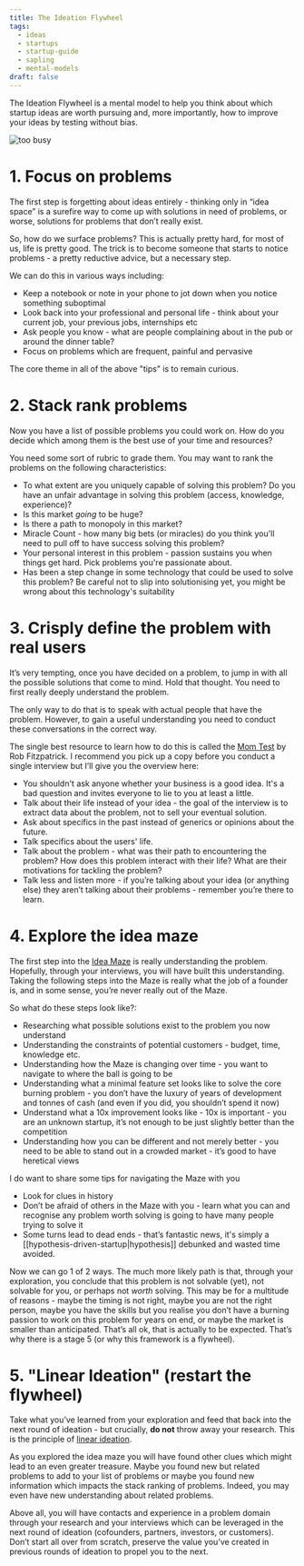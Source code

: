 ```yaml
---
title: The Ideation Flywheel
tags:
  - ideas
  - startups
  - startup-guide
  - sapling
  - mental-models
draft: false
---
```

The Ideation Flywheel is a mental model to help you think about which startup ideas are worth pursuing and, more importantly, how to improve your ideas by testing without bias.

![too busy](../assets/ideation_flywheel.png)

# 1. Focus on problems

The first step is forgetting about ideas entirely - thinking only in “idea space” is a surefire way to come up with solutions in need of problems, or worse, solutions for problems that don’t really exist.

So, how do we surface problems? This is actually pretty hard, for most of us, life is pretty good. The trick is to become someone that starts to notice problems - a pretty reductive advice, but a necessary step.

We can do this in various ways including:

- Keep a notebook or note in your phone to jot down when you notice something suboptimal
- Look back into your professional and personal life - think about your current job, your previous jobs, internships etc
- Ask people you know - what are people complaining about in the pub or around the dinner table?
- Focus on problems which are frequent, painful and pervasive

The core theme in all of the above "tips" is to remain curious.
# 2. Stack rank problems

Now you have a list of possible problems you could work on. How do you decide which among them is the best use of your time and resources?

You need some sort of rubric to grade them. You may want to rank the problems on the following characteristics:

- To what extent are you uniquely capable of solving this problem? Do you have an unfair advantage in solving this problem (access, knowledge, experience)?
- Is this market *going* to be huge?
- Is there a path to monopoly in this market?
- Miracle Count - how many big bets (or miracles) do you think you'll need to pull off to have success solving this problem?
- Your personal interest in this problem - passion sustains you when things get hard. Pick problems you're passionate about.
- Has been a step change in some technology that could be used to solve this problem? Be careful not to slip into solutionising yet, you might be wrong about this technology's suitability

# 3. Crisply define the problem with **real** users

It’s very tempting, once you have decided on a problem, to jump in with all the possible solutions that come to mind. Hold that thought. You need to first really deeply understand the problem.

The only way to do that is to speak with actual people that have the problem. However, to gain a useful understanding you need to conduct these conversations in the correct way.

The single best resource to learn how to do this is called the [Mom Test](https://www.momtestbook.com/) by Rob Fitzpatrick. I recommend you pick up a copy before you conduct a single interview but I’ll give you the overview here:

- You shouldn't ask anyone whether your business is a good idea. It's a bad question and invites everyone to lie to you at least a little.
- Talk about their life instead of your idea - the goal of the interview is to extract data about the problem, not to sell your eventual solution.
- Ask about specifics in the past instead of generics or opinions about the future.
- Talk specifics about the users' life.
- Talk about the problem - what was their path to encountering the problem? How does this problem interact with their life? What are their motivations for tackling the problem?
- Talk less and listen more - if you’re talking about your idea (or anything else) they aren’t talking about their problems - remember you’re there to learn.

# 4. Explore the idea maze

The first step into the [Idea Maze](https://cdixon.org/2013/08/04/the-idea-maze/) is really understanding the problem. Hopefully, through your interviews, you will have built this understanding. Taking the following steps into the Maze is really what the job of a founder is, and in some sense, you’re never really out of the Maze.

So what do these steps look like?:

- Researching what possible solutions exist to the problem you now understand
- Understanding the constraints of potential customers - budget, time, knowledge etc.
- Understanding how the Maze is changing over time - you want to navigate to where the ball is going to be
- Understanding what a minimal feature set looks like to solve the core burning problem - you don’t have the luxury of years of development and tonnes of cash (and even if you did, you shouldn’t spend it now)
- Understand what a 10x improvement looks like - 10x is important - you are an unknown startup, it’s not enough to be just slightly better than the competition
- Understanding how you can be different and not merely better - you need to be able to stand out in a crowded market - it’s good to have heretical views

I do want to share some tips for navigating the Maze with you

- Look for clues in history
- Don’t be afraid of others in the Maze with you - learn what you can and recognise any problem worth solving is going to have many people trying to solve it
- Some turns lead to dead ends - that’s fantastic news, it's simply a [[hypothesis-driven-startup|hypothesis]] debunked and wasted time avoided.

Now we can go 1 of 2 ways. The much more likely path is that, through your exploration, you conclude that this problem is not solvable (yet), not solvable for you, or perhaps not *worth* solving. This may be for a multitude of reasons - maybe the timing is not right, maybe you are not the right person, maybe you have the skills but you realise you don’t have a burning passion to work on this problem for years on end, or maybe the market is smaller than anticipated. That’s all ok, that is actually to be expected. That’s why there is a stage 5 (or why this framework is a flywheel).

# 5. "Linear Ideation" (restart the flywheel)

Take what you’ve learned from your exploration and feed that back into the next round of ideation - but crucially, **do not** throw away your research. This is the principle of [linear ideation](https://medium.com/entrepreneur-first/how-to-pivot-properly-linear-ideation-5be605f37d04).

As you explored the idea maze you will have found other clues which might lead to an even greater treasure. Maybe you found new but related problems to add to your list of problems or maybe you found new information which impacts the stack ranking of problems. Indeed, you may even have new understanding about related problems.

Above all, you will have contacts and experience in a problem domain through your research and your interviews which can be leveraged in the next round of ideation (cofounders, partners, investors, or customers). Don’t start all over from scratch, preserve the value you’ve created in previous rounds of ideation to propel you to the next.